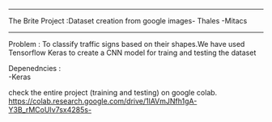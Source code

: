 ______________________________________________________________________________________________

The Brite Project :Dataset creation from google images- Thales -Mitacs
______________________________________________________________________________________________

Problem : 
To classify traffic signs based on their shapes.We have used Tensorflow Keras to create a CNN model for traing and testing the dataset

Depenedncies :             
                  -Keras

check the entire project (training and testing) on google colab.
https://colab.research.google.com/drive/1lAVmJNfh1gA-Y3B_rMCoUIv7sx4285s-